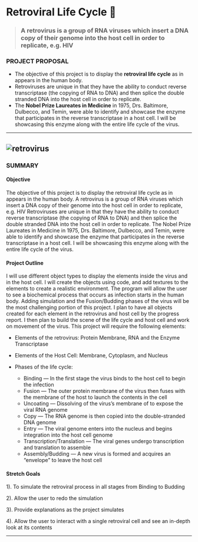 # Retroviral Life Cycle :microscope:
   > ### A retrovirus is a group of RNA viruses which insert a DNA copy of their genome into the host cell in order to replicate, e.g. HIV
### PROJECT PROPOSAL 
* The objective of this project is to display the **retroviral life cycle** as in appears in the human body. 
* Retroviruses are unique in that they have the ability to conduct reverse transcriptase (the copying of RNA to DNA) and then splice the double stranded DNA into the host cell in order to replicate. 
* The **Nobel Prize Laureates in Medicine** in 1975, Drs. Baltimore, Dulbecco, and Temin, were able to identify and showcase the enzyme that participates in the reverse transcriptase in a host cell. I will be showcasing this enzyme along with the entire life cycle of the virus.

---
![retrovirus](https://cdn.britannica.com/82/126182-050-9BA3E5B1/retrovirus-infection-DNA-reverse-transcriptase-RNA-host.jpg)
---

### SUMMARY

#### Objective
The objective of this project is to display the retroviral life cycle as in appears in the human body. A retrovirus is a group of RNA viruses which insert a DNA copy of their genome into the host cell in order to replicate, e.g. HIV
Retroviruses are unique in that they have the ability to conduct reverse transcriptase (the copying of RNA to DNA) and then splice the double stranded DNA into the host cell in order to replicate. The Nobel Prize Laureates in Medicine in 1975, Drs. Baltimore, Dulbecco, and Temin, were able to identify and showcase the enzyme that participates in the reverse transcriptase in a host cell. I will be showcasing this enzyme along with the entire life cycle of the virus. 
#### Project Outline
I will use different object types to display the elements inside the virus and in the host cell. I will create the objects using code, and add textures to the elements to create a realistic environment. The program will allow the user to see a biochemical process that occurs as infection starts in the human body. Adding simulation and the Fusion/Budding phases of the virus will be the most challenging portion of this project. I plan to have all objects created for each element in the retrovirus and host cell by the progress report. I then plan to build the scene of the life cycle and host cell and work on movement of the virus. This project will require the following elements: 
* Elements of the retrovirus: Protein Membrane, RNA and the Enzyme Transcriptase 
* Elements of the Host Cell: Membrane, Cytoplasm, and Nucleus 

* Phases of the life cycle: 
  * Binding — In the first stage the virus binds to the host cell to begin the infection 
  * Fusion — The outer protein membrane of the virus then fuses with the membrane of the host to launch the contents in the cell
  * Uncoating — Dissolving of the virus’s membrane of to expose the viral RNA genome
  * Copy — The RNA genome is then copied into the double-stranded DNA genome 
  * Entry — The viral genome enters into the nucleus and begins integration into the host cell genome
  * Transcription/Translation — The viral genes undergo transcription and translation to assemble 
  * Assembly/Budding — A new virus is formed and acquires an “envelope” to leave the host cell

#### Stretch Goals
1). To simulate the retroviral process in all stages from Binding to Budding 

2). Allow the user to redo the simulation 

3). Provide explanations as the project simulates

4). Allow the user to interact with a single retroviral cell and see an in-depth look at its contents

---
